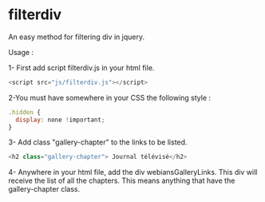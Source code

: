 # filterdiv
An easy method for filtering div in jquery.

Usage :
  
1- First add script filterdiv.js in your html file. 
```javascript
<script src="js/filterdiv.js"></script> 
```
  
2-You must have somewhere in your CSS the following style :
```javascript
.hidden {  
  display: none !important;  
}  
```

3- Add class "gallery-chapter" to the links to be listed.
```javascript
<h2 class="gallery-chapter"> Journal télévisé</h2>
```

4- Anywhere in your html file, add the div webiansGalleryLinks. This div will receive the list of all the chapters. This means anything that have the gallery-chapter class.

<div id="webiansGalleryLinks"></div>
